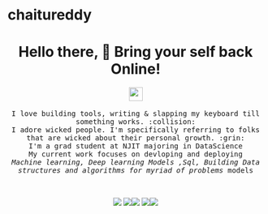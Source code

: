 # chaitureddy
<h1 align="center">Hello there, 👋 Bring your self back Online!</h1>


<p align="center">
  <img src="https://user-images.githubusercontent.com/5679180/79618120-0daffb80-80be-11ea-819e-d2b0fa904d07.gif" width="27px">
  <br><br>
  <samp>
    I love building tools, writing & slapping my keyboard till something works. :collision:<br>
    I adore wicked people. I'm specifically referring to folks that are wicked about their personal growth. :grin: 
    <br>I'm a grad student at NJIT majoring in DataScience
    <br>My current work focuses on devloping and deploying
      <br><em>Machine learning, Deep learning Models ,Sql, Building Data structures and algorithms for myriad of problems</em> models
    <br><br><br>
  </samp>
</p>

<p align="center">
 <img src="https://github-profile-summary-cards.vercel.app/api/cards/profile-details?username=chaituNeelipalle&theme=default">
<img src = "https://github-profile-summary-cards.vercel.app/api/cards/repos-per-language?username=chaituNeelipalle&theme=default"><img src="https://github-profile-summary-cards.vercel.app/api/cards/most-commit-language?username=chaituNeelipalle&theme=default">
<img src="https://github-profile-summary-cards.vercel.app/api/cards/stats?username=chaituNeelipalle&theme=default"><img src="https://github-profile-summary-cards.vercel.app/api/cards/productive-time?username=chaituNeelipalle&theme=default">
  </p>

